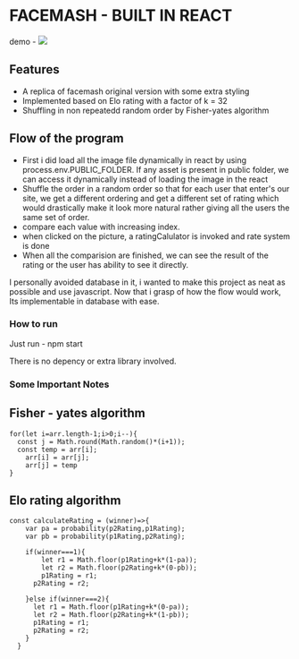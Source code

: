 # FACEMASH - BUILT IN REACT

demo - 
![](screen-capture.gif)


## Features

- A replica of facemash original version with some extra styling
- Implemented based on Elo rating with a factor of k = 32
- Shuffling in non repeatedd random order by Fisher-yates algorithm

## Flow of the program

- First i did load all the image file dynamically in react by using process.env.PUBLIC_FOLDER. If any asset is present in public folder, we can access it dynamically instead of loading the image in the react
- Shuffle the order in a random order so that for each user that enter's our site, we get a different ordering and get a different set of rating which would drastically make it look more natural rather giving all the users the same set of order.
- compare each value with increasing index.
- when clicked on the picture, a ratingCalulator is invoked and rate system is done
- When all the comparision are finished, we can see the result of the rating or the user has ability to see it directly.

I personally avoided database in it, i wanted to make this project as neat as possible and use javascript.
Now that i grasp of how the flow would work, Its implementable in database with ease.

### How to run

Just run  -  npm start

There is no depency or extra library involved.

### Some Important Notes

Fisher - yates algorithm
--------------------------
```
for(let i=arr.length-1;i>0;i--){
  const j = Math.round(Math.random()*(i+1));
  const temp = arr[i];
    arr[i] = arr[j];
    arr[j] = temp
}
```

Elo rating algorithm
----------------------
```
const calculateRating = (winner)=>{
    var pa = probability(p2Rating,p1Rating);
    var pb = probability(p1Rating,p2Rating);

    if(winner===1){
        let r1 = Math.floor(p1Rating+k*(1-pa));
        let r2 = Math.floor(p2Rating+k*(0-pb));
        p1Rating = r1;
      p2Rating = r2;

    }else if(winner===2){
      let r1 = Math.floor(p1Rating+k*(0-pa));
      let r2 = Math.floor(p2Rating+k*(1-pb));
      p1Rating = r1;
      p2Rating = r2;
    }
  }
 ```

